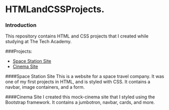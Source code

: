 # HTMLandCSSProjects.
### Introduction
This repository contains HTML and CSS projects that I created while studying at The Tech Academy.

###Projects:
  * [Space Station Site](https://github.com/salxvador/HTMLandCSSProjects./tree/main/Project)
  * [Cinema Site](https://github.com/salxvador/HTMLandCSSProjects./tree/main/bootstrap4_project)

####Space Station Site
This is a website for a space travel company. It was one of my first projects in HTML, and is styled with CSS. It contains a navbar, image containers, and a form.

####Cinema Site
I created this mock-cinema site that I styled using the Bootstrap framework. It contains a jumbotron, navbar, cards, and more. 
